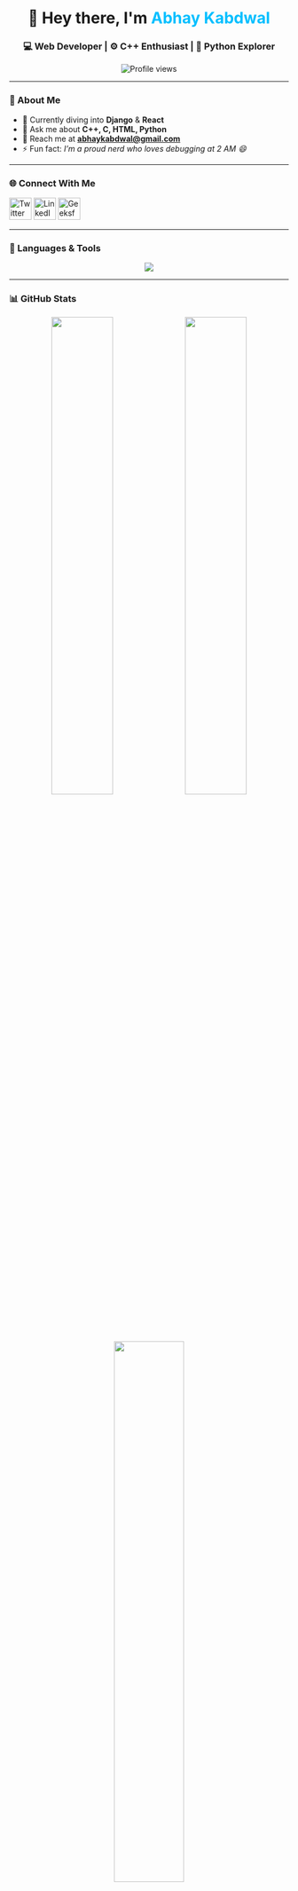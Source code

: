 <!-- Profile Header -->
<h1 align="center">👋 Hey there, I'm <span style="color:#00bfff;">Abhay Kabdwal</span></h1>
<h3 align="center">💻 Web Developer | ⚙️ C++ Enthusiast | 🐍 Python Explorer</h3>

<p align="center">
  <img src="https://komarev.com/ghpvc/?username=abhaykabdwal&label=Profile%20views&color=blueviolet&style=flat-square" alt="Profile views"/>
</p>

---

### 🌱 About Me  
- 🚀 Currently diving into **Django** & **React**  
- 💬 Ask me about **C++, C, HTML, Python**  
- 📧 Reach me at **[abhaykabdwal@gmail.com](mailto:abhaykabdwal@gmail.com)**  
- ⚡ Fun fact: *I’m a proud nerd who loves debugging at 2 AM 😄*  

---

### 🌐 Connect With Me  
<p align="left">
  <a href="https://twitter.com/abhaykabdwal" target="blank"><img src="https://skillicons.dev/icons?i=twitter" height="40" alt="Twitter"/></a>
  <a href="https://linkedin.com/in/abhaykabdwal" target="blank"><img src="https://skillicons.dev/icons?i=linkedin" height="40" alt="LinkedIn"/></a>
  <a href="https://auth.geeksforgeeks.org/user/abhaykabdwal" target="blank"><img src="https://raw.githubusercontent.com/rahuldkjain/github-profile-readme-generator/master/src/images/icons/Social/geeks-for-geeks.svg" height="40" alt="GeeksforGeeks"/></a>
</p>

---

### 🧰 Languages & Tools  
<p align="center">
  <img src="https://skillicons.dev/icons?i=c,cpp,python,html,css,js,react,flask,django,mysql,mongodb,git,github,php" />
</p>

---

### 📊 GitHub Stats  

<p align="center">
  <img width="47%" src="https://github-readme-stats.vercel.app/api?username=abhaykabdwal&show_icons=true&theme=tokyonight&hide_border=true" />
  <img width="47%" src="https://github-readme-stats.vercel.app/api/top-langs/?username=abhaykabdwal&layout=compact&theme=tokyonight&hide_border=true" />
</p>

<p align="center">
  <img width="50%" src="https://github-readme-streak-stats.herokuapp.com/?user=abhaykabdwal&theme=tokyonight&hide_border=true" />
</p>

---

### 🏆 Achievements  
<p align="center">
  <a href="https://github.com/ryo-ma/github-profile-trophy">
    <img src="https://github-profile-trophy.vercel.app/?username=abhaykabdwal&theme=dracula&no-frame=true&margin-w=15" alt="trophies"/>
  </a>
</p>

---

### 🧠 Quote I Live By  
> *"Code is like humor. When you have to explain it, it’s bad."*  
> — *Cory House*

---

<p align="center">⭐ Thanks for visiting my profile! Drop a follow or star my repos if you like what you see ⭐</p>
